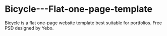 # Bicycle---Flat-one-page-template
Bicycle is a flat one-page website template best suitable for portfolios. Free PSD designed by Yebo.
